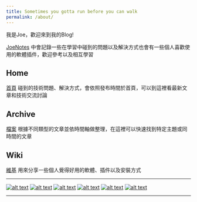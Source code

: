 ```yaml
---
title: Sometimes you gotta run before you can walk
permalink: /about/
---
```


我是Joe，歡迎來到我的Blog!

[JoeNotes](https://joechang0113.github.io/) 中會記錄一些在學習中碰到的問題以及解決方式也會有一些個人喜歡使用的軟體插件，歡迎參考以及相互學習

## Home

[首頁](https://joechang0113.github.io/) 碰到的技術問題、解決方式，會依照發布時間於首頁，可以到這裡看最新文章和技術交流討論

## Archive

[檔案](https://joechang0113.github.io/archive/) 根據不同類型的文章並依時間軸做整理，在這裡可以快速找到特定主題或同時間的文章

## Wiki

[維基](https://joechang0113.github.io/wiki/) 用來分享一些個人覺得好用的軟體、插件以及安裝方式

---

<!-- Please don't remove this: Grab your social icons from https://github.com/joechang0113/socialpage -->

<!-- display the social media buttons in your README -->

[![alt text][1.1]][1] <!--(instagram) -->
[![alt text][2.1]][2] <!--(facebook) -->
[![alt text][3.1]][3] <!--(twitter) -->
[![alt text][4.1]][4] <!--(weibo) -->
[![alt text][5.1]][5] <!--(github) -->
[![alt text][6.1]][6] <!--(medium) -->

<!-- links to social media icons -->
<!-- no need to change these -->

<!-- icons with padding -->

[1.1]: https://i.imgur.com/GmxhYO0.png (instagram icon with padding)
[2.1]: https://i.imgur.com/oFsAcMx.png (facebook icon with padding)
[3.1]: https://i.imgur.com/YCdR3o9.png (twitter icon with padding)
[4.1]: https://i.imgur.com/AYLF0go.png (weibo icon with padding)
[5.1]: https://i.imgur.com/5BWvIrF.png (github icon with padding)
[6.1]: https://i.imgur.com/UA7Oh6z.png (medium icon with padding)

<!-- links to your social media accounts -->
<!-- update these accordingly -->

[1]: https://www.instagram.com/joechang0113
[2]: http://www.facebook.com/joechang0113
[3]: https://twitter.com/joechang0113
[4]: http://weibo.com/7331813538/profile
[5]: https://github.com/joechang0113
[6]: https://medium.com/@joechang0113

<!-- Please don't remove this: Grab your social icons from https://github.com/joechang0113/socialpage -->
---